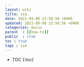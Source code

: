 ```yaml
---
layout: wiki
title: vim
date: 2021-09-08 22:58:56 +0900
updated: 2021-09-08 22:58:56 +0900
categories: macux
parent  : [[how-to]]
public  : true
toc : true
tags : vim
---
```

* TOC
{:toc}

